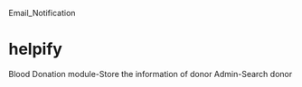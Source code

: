 Email_Notification
# helpify
Blood Donation module-Store the information of donor
Admin-Search donor
